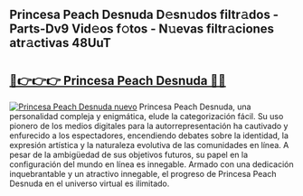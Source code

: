 ## Princesa Peach Desnuda D𝚎sn𝚞dos filtr𝚊dos - Parts-Dv9 Vid𝚎os f𝚘tos - N𝚞evas filtr𝚊ciones atr𝚊ctivas 48UuT

# <h2><a href="http://mbdwwmw.tromn.icu/?c=Princesa+Peach+Desnuda">🔗👉👉👉 Princesa Peach Desnuda 🔗🔗</a></h2>

[![Princesa Peach Desnuda nuevo](https://i.imgur.com/pEAQMta.gif)](http://mbdwwmw.tromn.icu/?c=Princesa+Peach+Desnuda)
Princesa Peach Desnuda, una personalidad compleja y enigmática, elude la categorización fácil. Su uso pionero de los medios digitales para la autorrepresentación ha cautivado y enfurecido a los espectadores, encendiendo debates sobre la identidad, la expresión artística y la naturaleza evolutiva de las comunidades en línea. A pesar de la ambigüedad de sus objetivos futuros, su papel en la configuración del mundo en línea es innegable. Armado con una dedicación inquebrantable y un atractivo innegable, el progreso de Princesa Peach Desnuda en el universo virtual es ilimitado.
